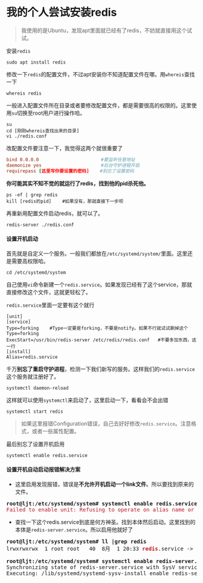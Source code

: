 # 我的个人尝试安装redis

> 我使用的是Ubuntu，发现apt里面就已经有了redis，不妨就直接用这个试试。

安装`redis`

```shell
sudo apt install redis
```

修改一下`redis`的配置文件，不过apt安装你不知道配置文件在哪。用`whereis`查找一下

```shell
whereis redis
```

一般进入配置文件所在目录或者要修改配置文件，都是需要很高的权限的。这里使用`su`切换至root用户进行操作哈。

```shell
su
cd [刚刚whereis查找出来的目录]
vi ./redis.conf
```





改配置文件要注意一下，我觉得这两个就很重要了

```redis.conf
bind 0.0.0.0					   #要监听任意地址
daemonize yes					   #后台守护进程开启
requirepass [这里写你要设置的密码]	#别忘了设置密码
```



**你可能其实不知不觉的就运行了redis，找到他的pid杀死他。**

```shell
ps -ef | grep redis
kill [redis的pid]	#如果没有，那就直接下一步呗
```

再重新用配置文件启动redis，就可以了。

```shell
redis-server ./redis.conf
```





#### 设置开机启动

首先就是自定义一个服务。一般我们都放在`/etc/systemd/system/`里面。这里还是需要高权限哈。

```shell
cd /etc/systemd/system
```



自己使用`vi`命令新建一个`redis.service`。如果发现已经有了这个service，那就直接修改这个文件，这就更轻松了。

`redis.service`里面一定要有这个就行

```redis.service
[unit]
[service]
Type=forking	#Type一定要是forking，不要是notify。如果不行就试试删掉这个Type=forking
ExecStart=/usr/bin/redis-server /etc/redis/redis.conf	#不要多加东西，这一行
[install]
Alias=redis.service
```



千万**别忘了重启守护进程**，检测一下我们新写的服务。这样我们的`redis.service`这个服务就注册好了。

```shell
systemctl daemon-reload
```

这样就可以使用`systemctl`来启动了，这里启动一下，看看会不会出错

```shell
systemctl start redis
```

> 如果这里报错Configuration错误，自己去好好修改`redis.service`。注意格式，或者一些属性配置。

最后别忘了设置开机启用

```shell
systemctl enable redis.service
```







#### 设置开机自动启动报错解决方案



- 这里启用发现报错，错误是**不允许开机启动一个link文件**。所以要找到原来的文件。

<pre><strong>root@ljt:/etc/systemd/system# systemctl enable redis.service</strong> 
<font color="#C01C28">Failed to enable unit: Refusing to operate on alias name or linked unit file: redis.service</font>
</pre>  




- 查找一下这个redis.service到底是何方神圣。找到本体然后启动。这里找到的本体是`redis-server.service`。所以启用他就好了

<pre><strong>root@ljt:/etc/systemd/system# ll |grep redis</strong> 
lrwxrwxrwx  1 root root   40  8月  1 20:33 <font color="#C01C28"><b>redis</b></font>.service -&gt; /lib/systemd/system/<font color="#C01C28"><b>redis</b></font>-server.service<br>
<strong>root@ljt:/etc/systemd/system# systemctl enable redis-server.service</strong>
Synchronizing state of redis-server.service with SysV service script with /lib/systemd/systemd-sysv-install.
Executing: /lib/systemd/systemd-sysv-install enable redis-server
</pre>

